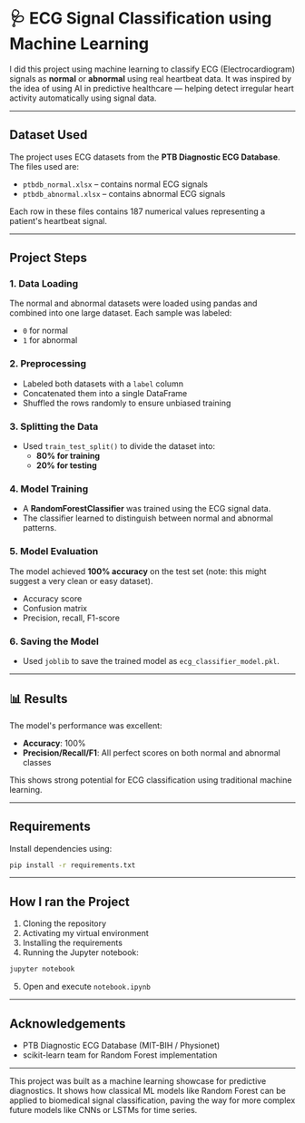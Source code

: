 
# 🩺 ECG Signal Classification using Machine Learning

I did this project using machine learning to classify ECG (Electrocardiogram) signals as **normal** or **abnormal** using real heartbeat data. It was inspired by the idea of using AI in predictive healthcare — helping detect irregular heart activity automatically using signal data.

---

##  Dataset Used

The project uses ECG datasets from the **PTB Diagnostic ECG Database**. The files used are:
- `ptbdb_normal.xlsx` – contains normal ECG signals
- `ptbdb_abnormal.xlsx` – contains abnormal ECG signals

Each row in these files contains 187 numerical values representing a patient's heartbeat signal.

---

##  Project Steps

### 1. **Data Loading**
The normal and abnormal datasets were loaded using pandas and combined into one large dataset. Each sample was labeled:
- `0` for normal
- `1` for abnormal

### 2. **Preprocessing**
- Labeled both datasets with a `label` column
- Concatenated them into a single DataFrame
- Shuffled the rows randomly to ensure unbiased training

### 3. **Splitting the Data**
- Used `train_test_split()` to divide the dataset into:
  - **80% for training**
  - **20% for testing**

### 4. **Model Training**
- A **RandomForestClassifier** was trained using the ECG signal data.
- The classifier learned to distinguish between normal and abnormal patterns.

### 5. **Model Evaluation**
The model achieved **100% accuracy** on the test set (note: this might suggest a very clean or easy dataset).
- Accuracy score
- Confusion matrix
- Precision, recall, F1-score

### 6. **Saving the Model**
- Used `joblib` to save the trained model as `ecg_classifier_model.pkl`.

---

## 📊 Results

The model's performance was excellent:
- **Accuracy**: 100%
- **Precision/Recall/F1**: All perfect scores on both normal and abnormal classes

This shows strong potential for ECG classification using traditional machine learning.

---

##  Requirements

Install dependencies using:
```bash
pip install -r requirements.txt
```

---

##  How I ran the Project

1. Cloning the repository
2. Activating my virtual environment
3. Installing the requirements
4. Running the Jupyter notebook:
```bash
jupyter notebook
```
5. Open and execute `notebook.ipynb`

---

##  Acknowledgements

- PTB Diagnostic ECG Database (MIT-BIH / Physionet)
- scikit-learn team for Random Forest implementation

---

This project was built as a machine learning showcase for predictive diagnostics. It shows how classical ML models like Random Forest can be applied to biomedical signal classification, paving the way for more complex future models like CNNs or LSTMs for time series.

